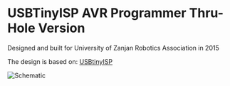 # USBTinyISP AVR Programmer Thru-Hole Version

Designed and built for University of Zanjan Robotics Association in 2015

The design is based on: [USBtinyISP](https://learn.adafruit.com/usbtinyisp)

![Schematic](usbtinyisp.png)